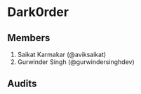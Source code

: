 # Dark0rder

## Members

1. Saikat Karmakar (@aviksaikat)
2. Gurwinder Singh (@gurwindersinghdev)

## Audits
